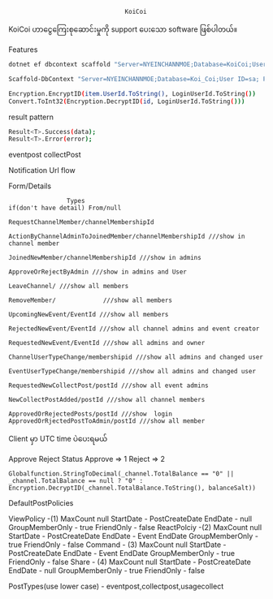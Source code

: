                                     KoiCoi
KoiCoi ဟာငွေကြေးစုဆောင်းမှုကို support ပေးသော software ဖြစ်ပါတယ်။

Features





```bash
dotnet ef dbcontext scaffold "Server=NYEINCHANNMOE;Database=KoiCoi;User Id=sa;Password=nyein@8834;TrustServerCertificate=True;" Microsoft.EntityFrameworkCore.SqlServer -o AppDbContextModels -c AppDbContext -f

Scaffold-DbContext "Server=NYEINCHANNMOE;Database=Koi_Coi;User ID=sa; Password=nyein@8834;Integrated Security=True;Trusted_Connection=true;TrustServerCertificate=True;" Microsoft.EntityFrameworkCore.SqlServer -OutputDir AppDbContext -Tables Tbl_AdminUserLogin -f
```

```bash
Encryption.EncryptID(item.UserId.ToString(), LoginUserId.ToString())
Convert.ToInt32(Encryption.DecryptID(id, LoginUserId.ToString()))
```

result pattern
```bash
Result<T>.Success(data);
Result<T>.Error(error);
```
eventpost
collectPost

Notification Url flow

Form/Details



                    Types
    if(don't have detail) From/null

    RequestChannelMember/channelMembershipId

    ActionByChannelAdminToJoinedMember/channelMembershipId ///show in channel member

    JoinedNewMember/channelMembershipId ///show in admins

    ApproveOrRejectByAdmin ///show in admins and User

    LeaveChannel/ ///show all members

    RemoveMember/             ///show all members

    UpcomingNewEvent/EventId ///show all members

    RejectedNewEvent/EventId ///show all channel admins and event creator

    RequestedNewEvent/EventId ///show all admins and owner

    ChannelUserTypeChange/membershipid ///show all admins and changed user

    EventUserTypeChange/membershipid ///show all admins and changed user

    RequestedNewCollectPost/postId ///show all event admins

    NewCollectPostAdded/postId ///show all channel members

    ApprovedOrRejectedPosts/postId ///show  login
    ApprovedOrRjectedPostToAdmin/postId ///show all member


Client မှာ UTC time ပဲပေးရမယ်


Approve Reject Status
Approve => 1
Reject  => 2

```
Globalfunction.StringToDecimal(_channel.TotalBalance == "0" || _channel.TotalBalance == null ? "0" : Encryption.DecryptID(_channel.TotalBalance.ToString(), balanceSalt))
```


DefaultPostPolicies

ViewPolicy -(1)
            MaxCount null
            StartDate - PostCreateDate
            EndDate - null
            GroupMemberOnly - true
            FriendOnly - false
ReactPolciy -(2)
            MaxCount null
            StartDate - PostCreateDate
            EndDate - Event EndDate
            GroupMemberOnly - true
            FriendOnly - false
Command -   (3)
            MaxCount null
            StartDate - PostCreateDate
            EndDate - Event EndDate
            GroupMemberOnly - true
            FriendOnly - false
Share -     (4)
            MaxCount null
            StartDate - PostCreateDate
            EndDate - null
            GroupMemberOnly - true
            FriendOnly - false

PostTypes(use lower case) - eventpost,collectpost,usagecollect